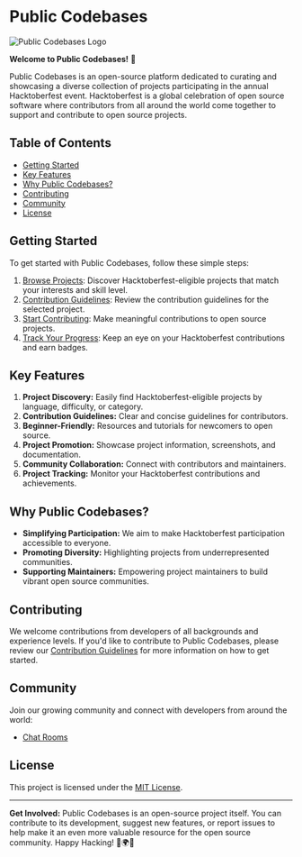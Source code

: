 # Public Codebases

![Public Codebases Logo](place_the_logo_link_here)

**Welcome to Public Codebases!** 🎉

Public Codebases is an open-source platform dedicated to curating and showcasing a diverse collection of projects participating in the annual Hacktoberfest event. Hacktoberfest is a global celebration of open source software where contributors from all around the world come together to support and contribute to open source projects.

## Table of Contents

- [Getting Started](#getting-started)
- [Key Features](#key-features)
- [Why Public Codebases?](#why-Public-Codebases)
- [Contributing](#contributing)
- [Community](#community)
- [License](#license)

## Getting Started

To get started with Public Codebases, follow these simple steps:

1. [Browse Projects](#browse-projects): Discover Hacktoberfest-eligible projects that match your interests and skill level.
2. [Contribution Guidelines](#contribution-guidelines): Review the contribution guidelines for the selected project.
3. [Start Contributing](#start-contributing): Make meaningful contributions to open source projects.
4. [Track Your Progress](#track-your-progress): Keep an eye on your Hacktoberfest contributions and earn badges.

## Key Features

1. **Project Discovery:** Easily find Hacktoberfest-eligible projects by language, difficulty, or category.
2. **Contribution Guidelines:** Clear and concise guidelines for contributors.
3. **Beginner-Friendly:** Resources and tutorials for newcomers to open source.
4. **Project Promotion:** Showcase project information, screenshots, and documentation.
5. **Community Collaboration:** Connect with contributors and maintainers.
6. **Project Tracking:** Monitor your Hacktoberfest contributions and achievements.

## Why Public Codebases?

- **Simplifying Participation:** We aim to make Hacktoberfest participation accessible to everyone.
- **Promoting Diversity:** Highlighting projects from underrepresented communities.
- **Supporting Maintainers:** Empowering project maintainers to build vibrant open source communities.

## Contributing

We welcome contributions from developers of all backgrounds and experience levels. If you'd like to contribute to Public Codebases, please review our [Contribution Guidelines](CONTRIBUTING.md) for more information on how to get started.

## Community

Join our growing community and connect with developers from around the world:

- [Chat Rooms](https://discord.gg/YgUySdJC)

## License

This project is licensed under the [MIT License](LICENSE).

---

**Get Involved:** Public Codebases is an open-source project itself. You can contribute to its development, suggest new features, or report issues to help make it an even more valuable resource for the open source community. Happy Hacking! 🚀🌍🌟
